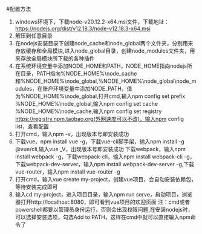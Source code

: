 #配置方法
1. windows环境下，下载node-v20.12.2-x64.msi文件，下载地址：https://nodejs.org/dist/v12.18.3/node-v12.18.3-x64.msi
2. 解压到任意目录
3. 在nodejs安装目录下创建node_cache和node_global两个文件夹，分别用来存放缓存和全局模块,进入node_global目录，创建node_modules文件夹，用来存放全局模块所下载的各种插件
4. 在系统环境变量中添加NODE_HOME和PATH，NODE_HOME指向nodejs所在目录，PATH指向%NODE_HOME%\node_cache和%NODE_HOME%\node_global,%NODE_HOME%\node_global\node_modules，在账户环境变量中添加NODE_PATH，值为%NODE_HOME%\node_global,打开cmd,输入npm config set prefix %NODE_HOME%\node_global,输入npm config set cache %NODE_HOME%\node_cache,输入npm config set registry https://registry.npm.taobao.org(外网速度可以不改)，输入npm config list，查看配置
5. 打开cmd，输入npm -v，出现版本号即安装成功
6. 下载vue，npm install vue -g，下载vue-cli脚手架，输入npm install -g @vue/cli,输入vue _V，出现版本号即安装成功
下载webpack，输入npm install webpack -g，下载webpack-cli，输入npm install webpack-cli -g，下载webpack-dev-server，输入npm install webpack-dev-server -g,下载vue-router，输入npm install vue-router -g
7. 打开cmd，输入vue create my-project，创建vue项目，会自动安装依赖包，等待安装完成即可
8. 输入cd my-project，进入项目目录，输入npm run serve，启动项目，浏览器打开http://localhost:8080，即可看到vue项目的欢迎页面
注：cmd或者powershell都要以管理员身份运行，否则会出现权限问题,在安装nodejs时，可以选择安装选项，勾选Add to PATH，这样在cmd中就可以直接输入npm命令了

